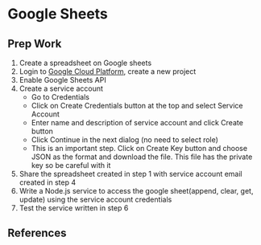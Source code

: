 # Google Sheets

## Prep Work

1. Create a spreadsheet on Google sheets
2. Login to [Google Cloud Platform](https://console.developers.google.com/apis/dashboard), create a new project
3. Enable Google Sheets API
4. Create a service account
    - Go to Credentials
    - Click on Create Credentials button at the top and select Service Account
    - Enter name and description of service account and click Create button
    - Click Continue in the next dialog (no need to select role)
    - This is an important step. Click on Create Key button and choose JSON as the format and download the file. This file has the private key so be careful with it
5. Share the spreadsheet created in step 1 with service account email created in step 4
6. Write a Node.js service to access the google sheet(append, clear, get, update) using the service account credentials
7. Test the service written in step 6


## References

[1]: https://www.fillup.io/post/read-and-write-google-sheets-from-php/ 'Read And Write Google Sheets From PHP'
[2]: http://codingfundas.com/how-to-read-edit-google-sheets-using-node-js/index.html 'How to read or modify spreadsheets from Google Sheets using Node.js ?'
[3]: https://developers.google.com/sheets/api/reference/rest/v4/spreadsheets.values/append 'Official Google Sheets API'
